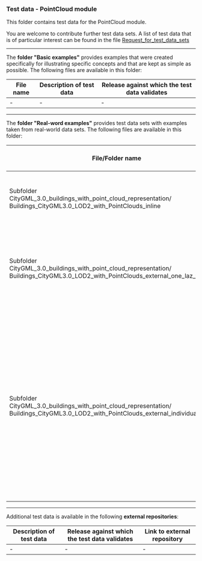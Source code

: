 ### Test data - PointCloud module

This folder contains test data for the PointCloud module.

You are welcome to contribute further test data sets. A list of test data that is of particular interest can be found in the file [Request_for_test_data_sets](../PointCloud/Request_for_test_data_sets.md)

***

The **folder "Basic examples"** provides examples that were created specifically for illustrating specific concepts and that are kept as simple as possible. The following files are available in this folder:

File name | Description of test data | Release against which the test data validates
-------------------------|-----------------------------------------------|-------------------
| - | - | -

***

The **folder "Real-word examples"** provides test data sets with examples taken from real-world data sets. The following files are available in this folder:

File/Folder name | Description of test data | Release against which the test data validates
-------------------------|-----------------------------------------------|-------------------
Subfolder <br>CityGML_3.0_buildings_with_point_cloud_representation/<br>Buildings_CityGML3.0_LOD2_with_PointClouds_inline | This folder provides one CityGML file that represents the point clouds inline within the buildings | 3.0.0-draft.2020.09.17.1
Subfolder <br>CityGML_3.0_buildings_with_point_cloud_representation/<br>Buildings_CityGML3.0_LOD2_with_PointClouds_external_one_laz_file | This folder provides 1) separate point cloud files for every building and 2) one CityGML file with each building referencing the corresponding point cloud file | 3.0.0-draft.2020.09.17.1
Subfolder <br>CityGML_3.0_buildings_with_point_cloud_representation/<br>Buildings_CityGML3.0_LOD2_with_PointClouds_external_individual_laz_files | This folder provides 1) one point cloud file that contains all points from a specific area; in the point cloud file, all points belonging to a specific building have the same value set in the attribute "point_source_id"; 2) one CityGML file with each building referencing the point cloud file and all points with the corresponding value in the attribute "point_source_id" | 3.0.0-draft.2020.09.17.1

***

Additional test data is available in the following **external repositories**:

Description of test data | Release against which the test data validates | Link to external repository
-------------------------|-----------------------------------------------|-------------------
| - | - | -
